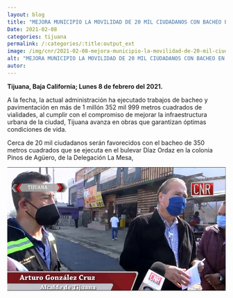 ```yaml
---
layout: blog
title: "MEJORA MUNICIPIO LA MOVILIDAD DE 20 MIL CIUDADANOS CON BACHEO EN BULEVAR DÍAZ ORDAZ"
Date: 2021-02-08
categories: tijuana
permalink: /:categories/:title:output_ext
image: /img/cnr/2021-02-08-mejora-municipio-la-movilidad-de-20-mil-ciudadanos-con-bacheo-en-bulevar-diaz-ordaz.jpg
alt: "MEJORA MUNICIPIO LA MOVILIDAD DE 20 MIL CIUDADANOS CON BACHEO EN BULEVAR DÍAZ ORDAZ"
autor:
---
```


**Tijuana, Baja California; Lunes 8 de febrero del 2021.** 

A la fecha, la actual administración ha ejecutado trabajos de bacheo y pavimentación en más de 1 millón 352 mil 999 metros cuadrados de vialidades, al cumplir con el compromiso de mejorar la infraestructura urbana de la ciudad, Tijuana avanza en obras que garantizan óptimas condiciones de vida.

Cerca de 20 mil ciudadanos serán favorecidos con el bacheo de 350 metros cuadrados que se ejecuta en el bulevar Díaz Ordaz en la colonia Pinos de Agüero, de la Delegación La Mesa,

<div id="carouselExampleSlidesOnly" class="carousel slide" data-ride="carousel">
  <div class="carousel-inner">
    <div class="carousel-item active">
       <img class="d-block w-100" src="/img/cnr/2021-02-08-mejora-municipio-la-movilidad-de-20-mil-ciudadanos-con-bacheo-en-bulevar-diaz-ordaz.jpg" loading="lazy"  alt="MEJORA MUNICIPIO LA MOVILIDAD DE 20 MIL CIUDADANOS CON BACHEO EN BULEVAR DÍAZ ORDAZ">
    </div>
  </div>
</div>

